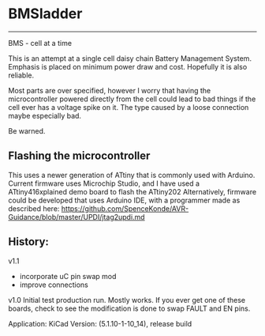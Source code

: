 # BMSladder
-----------
 BMS - cell at a time

This is an attempt at a single cell daisy chain Battery Management System. Emphasis is placed on minimum power draw and cost. Hopefully it is also reliable.

Most parts are over specified, however I worry that having the microcontroller powered directly from the cell could lead to bad things if the cell ever has a voltage spike on it. The type caused by a loose connection maybe especially bad.

Be warned.

Flashing the microcontroller
----------------------------
This uses a newer generation of ATtiny that is commonly used with Arduino. Current firmware uses Microchip Studio, and I have used a ATtiny416xplained demo board to flash the ATtiny202
Alternatively, firmware could be developed that uses Arduino IDE, with a programmer made as described here: https://github.com/SpenceKonde/AVR-Guidance/blob/master/UPDI/jtag2updi.md

History:
--------

v1.1
- incorporate uC pin swap mod
- improve connections

v1.0 Initial test production run. Mostly works. If you ever get one of these boards, check to see the modification is done to swap FAULT and EN pins.

Application: KiCad
Version: (5.1.10-1-10_14), release build
